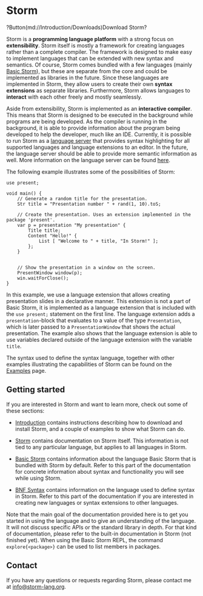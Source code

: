 Storm
========

?Button(md://Introduction/Downloads)Download Storm?

Storm is a **programming language platform** with a strong focus on **extensibility**. Storm itself is
mostly a framework for creating languages rather than a complete compiler. The framework is designed
to make easy to implement languages that can be extended with new syntax and semantics. Of course,
Storm comes bundled with a few languages (mainly [Basic Storm](md://Basic_Storm)), but these are
separate from the core and could be implemented as libraries in the future. Since these languages
are implemented in Storm, they allow users to create their own **syntax extensions** as separate
libraries. Furthermore, Storm allows languages to **interact** with each other freely and mostly
seamlessly.

Aside from extensibility, Storm is implemented as an **interactive compiler**. This means that Storm is
designed to be executed in the background while programs are being developed. As the compiler is
running in the background, it is able to provide information about the program being developed to
help the developer, much like an IDE. Currently, it is possible to run Storm as a
[language server](md://Storm/Language_server) that provides syntax highlighting for all supported
languages and language extensions to an editor. In the future, the language server should be able
to provide more semantic information as well. More information on the language server can be found
[here](http://urn.kb.se/resolve?urn=urn:nbn:se:liu:diva-138847).

The following example illustrates some of the possibilities of Storm:

```
use present;

void main() {
	// Generate a random title for the presentation.
	Str title = "Presentation number " + rand(1, 10).toS;

	// Create the presentation. Uses an extension implemented in the package 'present'.
	var p = presentation "My presentation" {
		Title title;
		Content "Hello!" {
			List [ "Welcome to " + title, "In Storm!" ];
		};
	}


	// Show the presentation in a window on the screen.
	PresentWindow window(p);
	win.waitForClose();
}
```

In this example, we use a language extension that allows creating presentation slides in a
declarative manner. This extension is not a part of Basic Storm, it is implemented as a language
extension that is included with the `use present;` statement on the first line. The language
extension adds a `presentation`-block that evaluates to a value of the type `Presentation`, which is
later passed to a `PresentationWindow` that shows the actual presentation. The example also shows
that the language extension is able to use variables declared outside of the language extension with
the variable `title`.

The syntax used to define the syntax language, together with other examples illustrating the
capabilities of Storm can be found on the [Examples](md://Introduction/Examples) page.


Getting started
----------------

If you are interested in Storm and want to learn more, check out some of these sections:

* [Introduction](md://Introduction/) contains instructions describing how to download and install
  Storm, and a couple of examples to show what Storm can do.

* [Storm](md://Storm/) contains documentation on Storm itself. This information is not tied to any
  particular language, but applies to all languages in Storm.

* [Basic Storm](md://Basic_Storm/) contains information about the language Basic Storm that is
  bundled with Storm by default. Refer to this part of the documentation for concrete information
  about syntax and functionality you will see while using Storm.

* [BNF Syntax](md://BNF_Syntax/) contains information on the language used to define syntax in
  Storm. Refer to this part of the documentation if you are interested in creating new languages or
  syntax extensions to other languages.

Note that the main goal of the documentation provided here is to get you started in using the
language and to give an understanding of the language. It will not discuss specific APIs or the
standard library in depth. For that kind of documentation, please refer to the built-in
documentation in Storm (not finished yet). When using the Basic Storm REPL, the command
`explore{<package>}` can be used to list members in packages.


Contact
--------

If you have any questions or requests regarding Storm, please contact me at
[info@storm-lang.org](mailto:info@storm-lang.org).
